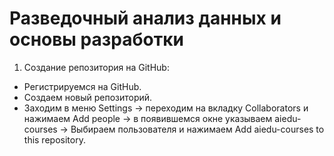 
# Разведочный анализ данных и основы разработки

1. Создание репозитория на GitHub:
* Регистрируемся на GitHub.
* Создаем новый репозиторий.
* Заходим в меню Settings -> переходим на вкладку Collaborators и нажимаем Add people -> в появившемся окне указываем aiedu-courses -> Выбираем пользователя и нажимаем Add aiedu-courses to this repository.

